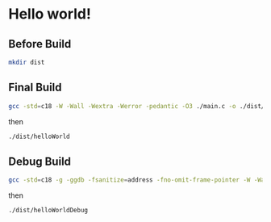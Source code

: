 # Hello world!

## Before Build

```bash
mkdir dist
```

## Final Build 

```bash
gcc -std=c18 -W -Wall -Wextra -Werror -pedantic -O3 ./main.c -o ./dist/helloWorld
```

then

```bash
./dist/helloWorld
```

## Debug Build

```bash
gcc -std=c18 -g -ggdb -fsanitize=address -fno-omit-frame-pointer -W -Wall -Wextra -Werror -pedantic ./main.c -o ./dist/helloWorldDebug
```

then

```bash
./dist/helloWorldDebug
```
